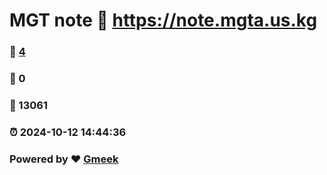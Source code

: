 # MGT note :link: https://note.mgta.us.kg 
### :page_facing_up: [4](https://note.mgta.us.kg/tag.html) 
### :speech_balloon: 0 
### :hibiscus: 13061 
### :alarm_clock: 2024-10-12 14:44:36 
### Powered by :heart: [Gmeek](https://github.com/Meekdai/Gmeek)

